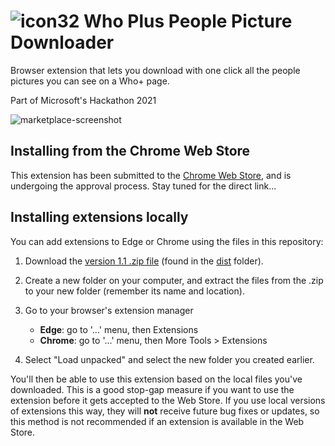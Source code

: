 # ![icon32](https://user-images.githubusercontent.com/26494449/137797326-ea07649e-fd0e-48e1-b607-cb96987d387f.png) Who Plus People Picture Downloader
Browser extension that lets you download with one click all the people pictures you can see on a Who+ page.

Part of Microsoft's Hackathon 2021

![marketplace-screenshot](https://user-images.githubusercontent.com/26494449/137796446-1dd75a93-e4f5-44b2-8b98-5ae04debdb1f.png)

## Installing from the Chrome Web Store
This extension has been submitted to the [Chrome Web Store](https://chrome.google.com/webstore/category/extensions),
 and is undergoing the approval process.  Stay tuned for the direct link...

## Installing extensions locally
You can add extensions to Edge or Chrome using the files in this repository:

1. Download the [version 1.1 .zip file](https://github.com/mattl-msft/Who-Plus-People-Picture-Downloader/raw/main/dist/Who-Plus-People-Picture-Downloader-v1.1.zip) (found in the [dist](https://github.com/mattl-msft/Who-Plus-People-Picture-Downloader/tree/main/dist) folder).
2. Create a new folder on your computer, and extract the files from the .zip to your new folder (remember its name and location).
3. Go to your browser's extension manager
   * **Edge**: go to '...' menu, then Extensions
   * **Chrome**: go to '...' menu, then More Tools > Extensions
  

4. Select "Load unpacked" and select the new folder you created earlier.

You'll then be able to use this extension based on the local files you've downloaded.  This is a good stop-gap measure if you want to use the extension before it gets accepted to the Web Store.  If you use local versions of extensions this way, they will **not** receive future bug fixes or updates, so this method is not recommended if an extension is available in the Web Store.
